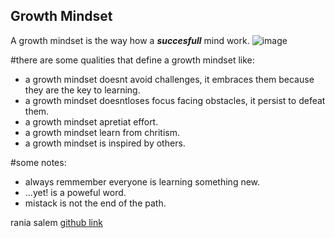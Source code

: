 ## Growth Mindset
 A growth mindset is the way how a ***succesfull*** mind work. 
 ![image](https://th.bing.com/th/id/OIP.5nUTdX38jMN_sZhbHhwRDgHaHa?pid=Api&rs=1)


#there are some qualities that define a growth mindset like:
 - a growth mindset doesnt avoid challenges, it embraces them because they are the key to learning.
 - a growth mindset doesntloses focus facing obstacles, it persist to defeat them.
 - a growth mindset apretiat effort.
 - a growth mindset learn from chritism.
 - a growth mindset is inspired by others.
 
 
#some notes:
- always remmember everyone is learning something new.
- ...yet! is a poweful word.
- mistack is not the end of the path.

rania salem 
[github link](https://github.com/raniasalem9998)

